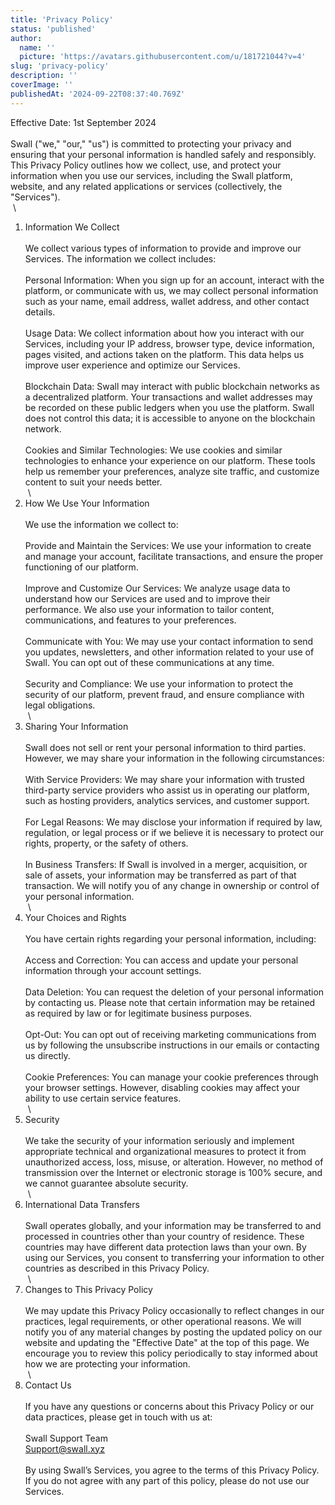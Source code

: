 ```yaml
---
title: 'Privacy Policy'
status: 'published'
author:
  name: ''
  picture: 'https://avatars.githubusercontent.com/u/181721044?v=4'
slug: 'privacy-policy'
description: ''
coverImage: ''
publishedAt: '2024-09-22T08:37:40.769Z'
---
```


Effective Date: 1st September 2024\
 \
Swall ("we," "our," "us") is committed to protecting your privacy and ensuring that your personal information is handled safely and responsibly. This Privacy Policy outlines how we collect, use, and protect your information when you use our services, including the Swall platform, website, and any related applications or services (collectively, the "Services").\
 \
1. Information We Collect\
 \
We collect various types of information to provide and improve our Services. The information we collect includes:\
 \
Personal Information: When you sign up for an account, interact with the platform, or communicate with us, we may collect personal information such as your name, email address, wallet address, and other contact details.\
 \
Usage Data: We collect information about how you interact with our Services, including your IP address, browser type, device information, pages visited, and actions taken on the platform. This data helps us improve user experience and optimize our Services.\
 \
Blockchain Data: Swall may interact with public blockchain networks as a decentralized platform. Your transactions and wallet addresses may be recorded on these public ledgers when you use the platform. Swall does not control this data; it is accessible to anyone on the blockchain network.\
 \
Cookies and Similar Technologies: We use cookies and similar technologies to enhance your experience on our platform. These tools help us remember your preferences, analyze site traffic, and customize content to suit your needs better.\
 \
2. How We Use Your Information\
 \
We use the information we collect to:\
 \
Provide and Maintain the Services: We use your information to create and manage your account, facilitate transactions, and ensure the proper functioning of our platform.\
 \
Improve and Customize Our Services: We analyze usage data to understand how our Services are used and to improve their performance. We also use your information to tailor content, communications, and features to your preferences.\
 \
Communicate with You: We may use your contact information to send you updates, newsletters, and other information related to your use of Swall. You can opt out of these communications at any time.\
 \
Security and Compliance: We use your information to protect the security of our platform, prevent fraud, and ensure compliance with legal obligations.\
 \
3. Sharing Your Information\
 \
Swall does not sell or rent your personal information to third parties. However, we may share your information in the following circumstances:\
 \
With Service Providers: We may share your information with trusted third-party service providers who assist us in operating our platform, such as hosting providers, analytics services, and customer support.\
 \
For Legal Reasons: We may disclose your information if required by law, regulation, or legal process or if we believe it is necessary to protect our rights, property, or the safety of others.\
 \
In Business Transfers: If Swall is involved in a merger, acquisition, or sale of assets, your information may be transferred as part of that transaction. We will notify you of any change in ownership or control of your personal information.\
 \
4. Your Choices and Rights\
 \
You have certain rights regarding your personal information, including:\
 \
Access and Correction: You can access and update your personal information through your account settings.\
 \
Data Deletion: You can request the deletion of your personal information by contacting us. Please note that certain information may be retained as required by law or for legitimate business purposes.\
 \
Opt-Out: You can opt out of receiving marketing communications from us by following the unsubscribe instructions in our emails or contacting us directly.\
 \
Cookie Preferences: You can manage your cookie preferences through your browser settings. However, disabling cookies may affect your ability to use certain service features.\
 \
5. Security\
 \
We take the security of your information seriously and implement appropriate technical and organizational measures to protect it from unauthorized access, loss, misuse, or alteration. However, no method of transmission over the Internet or electronic storage is 100% secure, and we cannot guarantee absolute security.\
 \
6. International Data Transfers\
 \
Swall operates globally, and your information may be transferred to and processed in countries other than your country of residence. These countries may have different data protection laws than your own. By using our Services, you consent to transferring your information to other countries as described in this Privacy Policy.\
 \
7. Changes to This Privacy Policy\
 \
We may update this Privacy Policy occasionally to reflect changes in our practices, legal requirements, or other operational reasons. We will notify you of any material changes by posting the updated policy on our website and updating the "Effective Date" at the top of this page. We encourage you to review this policy periodically to stay informed about how we are protecting your information.\
 \
8. Contact Us\
 \
If you have any questions or concerns about this Privacy Policy or our data practices, please get in touch with us at:\
 \
Swall Support Team \
Support@swall.xyz\
 \
By using Swall’s Services, you agree to the terms of this Privacy Policy. If you do not agree with any part of this policy, please do not use our Services.
